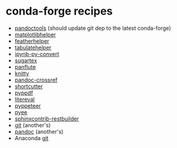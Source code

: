 # conda-forge recipes

* [pandoctools](https://github.com/conda-forge/pandoctools-feedstock) (should update git dep to the latest conda-forge)
* [matplotlibhelper](https://github.com/conda-forge/matplotlibhelper-feedstock)
* [featherhelper](https://github.com/conda-forge/featherhelper-feedstock)
* [tabulatehelper](https://github.com/conda-forge/tabulatehelper-feedstock)
* [ipynb-py-convert](https://github.com/conda-forge/ipynb-py-convert-feedstock)
* [sugartex](https://github.com/conda-forge/sugartex-feedstock)
* [panflute](https://github.com/conda-forge/panflute-feedstock)
* [knitty](https://github.com/conda-forge/knitty-feedstock)
* [pandoc-crossref](https://github.com/conda-forge/pandoc-crossref-feedstock)
* [shortcutter](https://github.com/conda-forge/shortcutter-feedstock)
* [pyppdf](https://github.com/conda-forge/pyppdf-feedstock)
* [litereval](https://github.com/conda-forge/litereval-feedstock)
* [pyppeteer](https://github.com/conda-forge/pyppeteer-feedstock)
* [pyee](https://github.com/conda-forge/pyee-feedstock)
* [sphinxcontrib-restbuilder](https://github.com/conda-forge/sphinxcontrib-restbuilder-feedstock)
* [git](https://github.com/conda-forge/git-feedstock) (another's)
* [pandoc](https://github.com/conda-forge/pandoc-feedstock) (another's)
* Anaconda [git](https://anaconda.org/anaconda/git/files)
